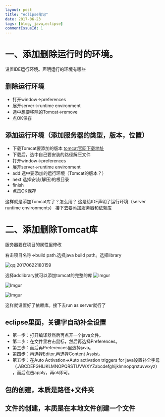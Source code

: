```yaml
---
layout: post
title: "eclipse笔记"
date: 2017-06-23
tags: [blog, java,eclipse]
commentIssueId: 1
---
```



# 一、添加删除运行时的环境。
设置IDE运行环境。声明运行的环境有哪些

## 删除运行环境

* 打开window->preferences
* 展开server->runtime environment
* 选中想要移除的Tomcat->remove
* 点OK保存

## 添加运行环境（添加服务器的类型，版本，位置）

* 下载Tomcat要添加的版本 [tomcat官网下载地址](http://tomcat.apache.org/)
* 下载后，选中自己要安装的路径解压文件
* 打开window->preferences
* 展开server->runtime environment
* add 选中要添加的运行环境（Tomcat的版本？）
* next 选择安装(解压)的根目录
* finish
* 点击OK保存

这样就是添加Tomcat库了？怎么用？
这是给IDE声明了运行环境（server runtime environments）
接下去要添加服务器和依赖库

# 二、添加删除Tomcat库
服务器要在项目的属性里修改

右击项目名称->build path.选择java build path。选择library

![qq 20170622180159](https://user-images.githubusercontent.com/20008525/27428578-132510c0-5775-11e7-841f-f6eb2265a40d.png)

选择addlibrary就可以添加tomcat的完整的库
![Imgur](http://i.imgur.com/gyVqBno.png)

![Imgur](http://i.imgur.com/fWxqRJ3.png)

![Imgur](http://i.imgur.com/L1MQAHi.png)

这样就设置好了依赖库。接下去run as server就行了

## eclipse里面，关键字自动补全设置

* 第一步：打开编译器然后再点开一个java文件。
* 第二步：在文件里右击鼠标，然后再选择Preferences。
* 第三步：而后再Preferences里选择java。
* 第四步：再选择Editor,再选择Content Assist。
* 第五步：在Auto Activation->Auto activation triggers for java设置补全字母（.ABCDEFGHIJKLMNOPQRSTUVWXYZabcdefghijklmnopqrstuvwxyz），而后点击apply，再ok即可。


## 包的创建，本质是路径+文件夹

## 文件的创建，本质是在本地文件创建一个文件


